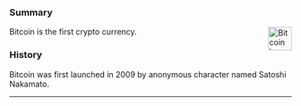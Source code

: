 <!-- TITLE: Bitcoin -->
<!-- SUBTITLE: A quick summary of Bitcoin -->

### Summary
Bitcoin is the first crypto currency. <img src="https://bitcoin.org/img/icons/opengraph.png" alt="Bitcoin Logo" width="42" height="42" align="right" padding-bottom="30">

<script type="text/javascript" src="https://files.coinmarketcap.com/static/widget/currency.js"></script><div height="100" width="120"><div class="coinmarketcap-currency-widget" data-currency="bitcoin" data-base="USD" data-secondary="" data-ticker="true" data-rank="true" data-marketcap="true" data-volume="true" data-stats="USD" data-statsticker="false"></div></div>


### History
Bitcoin was first launched in 2009  by anonymous character named Satoshi Nakamato. 



-----



<script type="text/javascript" src="https://files.coinmarketcap.com/static/widget/currency.js"></script><div class="coinmarketcap-currency-widget" data-currency="bitcoin" data-base="USD" data-secondary="" data-ticker="true" data-rank="true" data-marketcap="true" data-volume="true" data-stats="USD" data-statsticker="false"></div>
